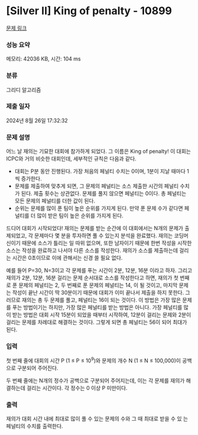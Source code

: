 # [Silver II] King of penalty - 10899 

[문제 링크](https://www.acmicpc.net/problem/10899) 

### 성능 요약

메모리: 42036 KB, 시간: 104 ms

### 분류

그리디 알고리즘

### 제출 일자

2024년 8월 26일 17:32:32

### 문제 설명

<p>어느 날 재의는 기묘한 대회에 참가하게 되었다. 그 이름은 King of penalty! 이 대회는 ICPC와 거의 비슷한 대회인데, 세부적인 규칙은 다음과 같다.</p>

<ul>
	<li>대회는 P분 동안 진행된다. 가장 처음의 페널티 수치는 0이며, 1분이 지날 때마다 1씩 증가한다.</li>
	<li>문제를 제출하여 맞추게 되면, 그 문제의 페널티는 소스 제출한 시간의 페널티 수치가 된다. 제출 횟수는 상관없다. 문제를 풀지 않으면 페널티는 0이다. 총 페널티는 모든 문제의 페널티를 더한 값이 된다.</li>
	<li>순위는 문제를 많이 푼 팀이 높은 순위를 가지게 된다. 만약 푼 문제 수가 같다면 페널티를 더 많이 받은 팀이 높은 순위를 가지게 된다.</li>
</ul>

<p>드디어 대회가 시작되었다! 재의는 문제를 받는 순간에 이 대회에서는 N개의 문제가 출제되었고, 각 문제마다 몇 분을 투자하면 풀 수 있는지 분석을 완료했다. 재의는 코딩머신이기 때문에 소스가 틀리는 일 따위 없으며, 또한 남자이기 때문에 한번 작성을 시작한 소스는 작성을 완료하고 나서야 다른 소스를 작성한다. 재의가 소스를 제출하는데 걸리는 시간은 0초이므로 이에 관해서는 신경 쓸 필요 없다.</p>

<p>예를 들어 P=30, N=3이고 각 문제를 푸는 시간이 2분, 12분, 16분 이라고 하자. 그리고 재의가 2분, 12분, 16분 걸리는 문제 순서대로 소스를 작성한다고 하면, 재의가 첫 번째로 푼 문제의 페널티는 2, 두 번째로 푼 문제의 페널티는 14, 이 될 것이고, 마지막 문제는 작성이 끝난 시간이 딱 30분이기 때문에 대회가 이미 끝나서 제출을 하지 못한다. 그러므로 재의는 총 두 문제를 풀고, 페널티는 16이 되는 것이다. 이 방법은 가장 많은 문제를 푸는 방법이기는 하지만, 가장 많은 페널티를 받는 방법은 아니다. 가장 페널티를 많이 받는 방법은 대회 시작 15분이 되었을 때부터 시작하여, 12분이 걸리는 문제와 2분이 걸리는 문제를 차례대로 해결하는 것이다. 그렇게 되면 총 페널티는 56이 되어 최대가 된다.</p>

### 입력 

 <p>첫 번째 줄에 대회의 시간 P (1 ≤ P ≤ 10<sup>9</sup>)와 문제의 개수 N (1 ≤ N ≤ 100,000)이 공백으로 구분되어 주어진다.</p>

<p>두 번째 줄에는 N개의 정수가 공백으로 구분되어 주어지는데, 이는 각 문제를 재의가 해결하는데 걸리는 시간이다. 각 정수는 0 이상 P 미만이다.</p>

### 출력 

 <p>재의가 대회 시간 내에 최대로 많이 풀 수 있는 문제의 수와 그 때 최대로 받을 수 있 는 페널티의 수치를 출력한다.</p>


